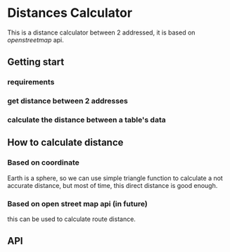 # Distances Calculator

This is a distance calculator between 2 addressed, it is based on 
*openstreetmap* api.

## Getting start

### requirements


### get distance between 2 addresses


### calculate the distance between a table's data

## How to calculate distance
### Based on coordinate
Earth is a sphere, so we can use simple triangle function to 
calculate a not accurate distance, but most of time, 
this direct distance is good enough.

### Based on open street map api (in future)
this can be used to calculate route distance.

## API
